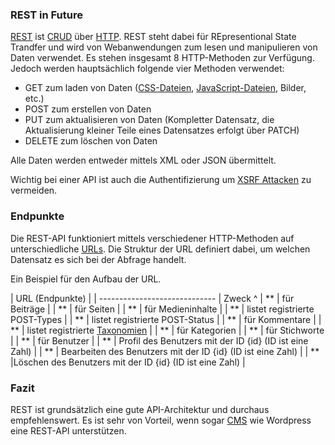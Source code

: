 ### REST in Future
[REST](/wiki/divers/api/rest) ist [CRUD](/wiki/programmiersprachen/php/crud) über [HTTP](/wiki/divers/protokolle/http). REST steht dabei für REpresentional State Trandfer und wird von Webanwendungen zum lesen und manipulieren von Daten verwendet. Es stehen insgesamt 8 HTTP-Methoden zur Verfügung. Jedoch werden hauptsächlich folgende vier Methoden verwendet:
  * GET zum laden von Daten ([CSS-Dateien](/wiki/programmiersprachen/css), [JavaScript-Dateien](/wiki/programmiersprachen/javascript), Bilder, etc.)
  * POST zum erstellen von Daten
  * PUT zum aktualisieren von Daten (Kompletter Datensatz, die Aktualisierung kleiner Teile eines Datensatzes erfolgt über PATCH)
  * DELETE zum löschen von Daten

Alle Daten werden entweder mittels XML oder JSON übermittelt.


Wichtig bei einer API ist auch die Authentifizierung um [XSRF Attacken](/wiki/hacking/xsrf) zu vermeiden.





### Endpunkte
Die REST-API funktioniert mittels verschiedener HTTP-Methoden auf unterschiedliche [URLs](/wiki/url). Die Struktur der URL definiert dabei, um welchen Datensatz es sich bei der Abfrage handelt.

 
Ein Beispiel für den Aufbau der URL.


| URL (Endpunkte)               |
| ----------------------------- | Zweck                                                                      ^
| **               | für Beiträge                                                               |
| **               | für Seiten                                                                 |
| **               | für Medieninhalte                                                          |
| **               | listet registrierte POST-Types                                             |
| **            | listet registrierte POST-Status                                            |
| **            | für Kommentare                                                             |
| **          | listet registrierte [Taxonomien](https://de.wikipedia.org/wiki/Taxonomie) |
| **          | für Kategorien                                                             |
| **                | für Stichworte                                                             |
| **               | für Benutzer                                                               |
| **          | Profil des Benutzers mit der ID {id} (ID ist eine Zahl)                    |
| **     | Bearbeiten des Benutzers mit der ID {id} (ID ist eine Zahl)                |
| **   |Löschen des Benutzers mit der ID {id} (ID ist eine Zahl)                    |



### Fazit
REST ist grundsätzlich eine gute API-Architektur und durchaus empfehlenswert. Es ist sehr von Vorteil, wenn sogar [CMS](/wiki/cms) wie Wordpress eine REST-API unterstützen. 